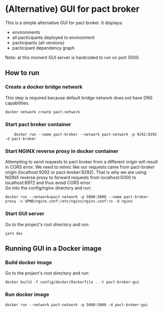 # (Alternative) GUI for pact broker
This is a simple alternative GUI for pact broker. It displays:
* environments
* all pacticipants deployed to environment
* pacticipants (all versions)
* pacticipant dependency graph

Note: at this moment GUI server is hardcoded to run on port 5000.

## How to run
### Create a docker bridge network
This step is required because default bridge network does not have DNS capabilities.
```shell
docker network create pact-network
```
### Start pact broker container
```shell
    docker run --name pact-broker --network pact-network -p 9292:9292 -d pact-broker
```

### Start NGINX reverse proxy in docker container
Attempting to send requests to pact broker from a different origin will result in CORS error.
We need to mimic like our requests came from pact-broker origin (localhost:9292 or pact-broker:9292).
That is why we are using NGINX reverse proxy to forward requests from localhost:5000 to localhost:8972 and thus avoid CORS error.
</br>
Go into the config/nginx directory and run:
```shell
docker run --network=pact-network -p 5000:5000 --name pact-broker-proxy -v $PWD/nginx.conf:/etc/nginx/nginx.conf:ro -d nginx
```

### Start GUI server
Go to the project's root directory and run:
```shell
yarn dev
```

## Running GUI in a Docker image

### Build docker image
Go to the project's root directory and run:
```shell
docker build -f config/docker/Dockerfile . -t pact-broker-gui
```

### Run docker image
```shell
docker run --network pact-network -p 5000:5000 -d pact-broker-gui
```